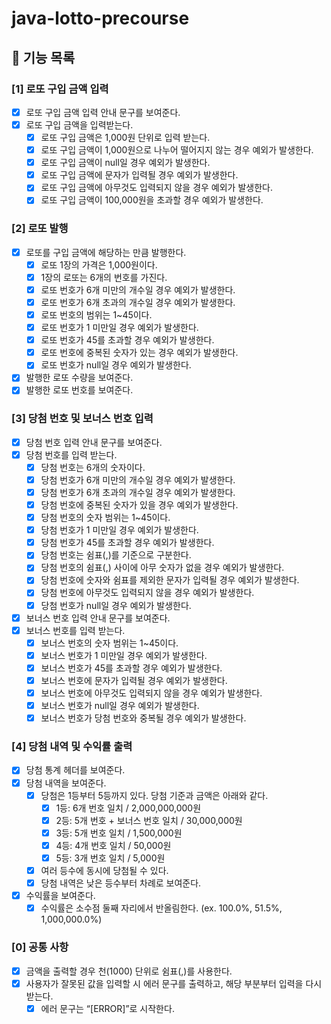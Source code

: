# java-lotto-precourse

## 🎱 기능 목록

### [1] 로또 구입 금액 입력
- [X] 로또 구입 금액 입력 안내 문구를 보여준다.
- [X] 로또 구입 금액을 입력받는다.
    - [X] 로또 구입 금액은 1,000원 단위로 입력 받는다.
    - [X] 로또 구입 금액이 1,000원으로 나누어 떨어지지 않는 경우 예외가 발생한다.
    - [X] 로또 구입 금액이 null일 경우 예외가 발생한다.
    - [X] 로또 구입 금액에 문자가 입력될 경우 예외가 발생한다.
    - [X] 로또 구입 금액에 아무것도 입력되지 않을 경우 예외가 발생한다.
    - [X] 로또 구입 금액이 100,000원을 초과할 경우 예외가 발생한다.

### [2] 로또 발행
- [X] 로또를 구입 금액에 해당하는 만큼 발행한다.
    - [X] 로또 1장의 가격은 1,000원이다.
    - [X] 1장의 로또는 6개의 번호를 가진다.
    - [X] 로또 번호가 6개 미만의 개수일 경우 예외가 발생한다.
    - [X] 로또 번호가 6개 초과의 개수일 경우 예외가 발생한다.
    - [X] 로또 번호의 범위는 1~45이다.
    - [X] 로또 번호가 1 미만일 경우 예외가 발생한다.
    - [X] 로또 번호가 45를 초과할 경우 예외가 발생한다.
    - [X] 로또 번호에 중복된 숫자가 있는 경우 예외가 발생한다.
    - [X] 로또 번호가 null일 경우 예외가 발생한다.
- [X] 발행한 로또 수량을 보여준다.
- [X] 발행한 로또 번호를 보여준다.

### [3] 당첨 번호 및 보너스 번호 입력
- [X] 당첨 번호 입력 안내 문구를 보여준다.
- [X] 당첨 번호를 입력 받는다.
    - [X] 당첨 번호는 6개의 숫자이다.
    - [X] 당첨 번호가 6개 미만의 개수일 경우 예외가 발생한다.
    - [X] 당첨 번호가 6개 초과의 개수일 경우 예외가 발생한다.
    - [X] 당첨 번호에 중복된 숫자가 있을 경우 예외가 발생한다.
    - [X] 당첨 번호의 숫자 범위는 1~45이다.
    - [X] 당첨 번호가 1 미만일 경우 예외가 발생한다.
    - [X] 당첨 번호가 45를 초과할 경우 예외가 발생한다.
    - [X] 당첨 번호는 쉼표(,)를 기준으로 구분한다.
    - [X] 당첨 번호의 쉼표(,) 사이에 아무 숫자가 없을 경우 예외가 발생한다.
    - [X] 당첨 번호에 숫자와 쉼표를 제외한 문자가 입력될 경우 예외가 발생한다.
    - [X] 당첨 번호에 아무것도 입력되지 않을 경우 예외가 발생한다.
    - [X] 당첨 번호가 null일 경우 예외가 발생한다.
- [X] 보너스 번호 입력 안내 문구를 보여준다.
- [X] 보너스 번호를 입력 받는다.
    - [X] 보너스 번호의 숫자 범위는 1~45이다.
    - [X] 보너스 번호가 1 미만일 경우 예외가 발생한다.
    - [X] 보너스 번호가 45를 초과할 경우 예외가 발생한다.
    - [X] 보너스 번호에 문자가 입력될 경우 예외가 발생한다.
    - [X] 보너스 번호에 아무것도 입력되지 않을 경우 예외가 발생한다.
    - [X] 보너스 번호가 null일 경우 예외가 발생한다.
    - [X] 보너스 번호가 당첨 번호와 중복될 경우 예외가 발생한다.

### [4] 당첨 내역 및 수익률 출력
- [X] 당첨 통계 헤더를 보여준다.
- [X] 당첨 내역을 보여준다.
    - [X] 당첨은 1등부터 5등까지 있다. 당첨 기준과 금액은 아래와 같다.
        - [X] 1등: 6개 번호 일치 / 2,000,000,000원
        - [X] 2등: 5개 번호 + 보너스 번호 일치 / 30,000,000원
        - [X] 3등: 5개 번호 일치 / 1,500,000원
        - [X] 4등: 4개 번호 일치 / 50,000원
        - [X] 5등: 3개 번호 일치 / 5,000원
    - [X] 여러 등수에 동시에 당첨될 수 있다.
    - [X] 당첨 내역은 낮은 등수부터 차례로 보여준다.
- [X] 수익률을 보여준다.
    - [X] 수익률은 소수점 둘째 자리에서 반올림한다. (ex. 100.0%, 51.5%, 1,000,000.0%)
  
### [0] 공통 사항
- [X] 금액을 출력할 경우 천(1000) 단위로 쉼표(,)를 사용한다.
- [X] 사용자가 잘못된 값을 입력할 시 에러 문구를 출력하고, 해당 부분부터 입력을 다시 받는다.
    - [X] 에러 문구는 “[ERROR]”로 시작한다.
